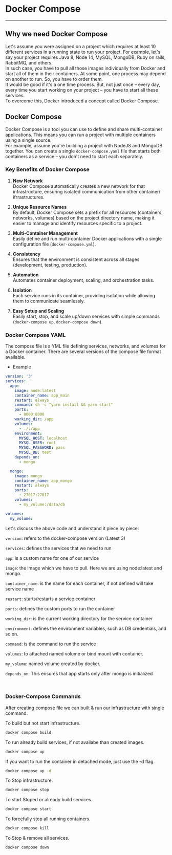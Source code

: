 # Docker Compose
---

## Why we need Docker Compose   

Let's assume you were assigned on a project which requires at least 10 different services in a running state to run your project. For example, let's say your project requires Java 8, Node 14, MySQL, MongoDB, Ruby on rails, RabbitMQ, and others.   
In such case, you have to pull all those images individually from Docker and start all of them in their containers. At some point, one process may depend on another to run. So, you have to order them.   
It would be good if it's a one time process. But, not just once – every day, every time you start working on your project – you have to start all these services.   
To overcome this, Docker introduced a concept called Docker Compose.

## Docker Compose   

Docker Compose is a tool you can use to define and share multi-container applications. This means you can run a project with multiple containers using a single source.   
For example, assume you're building a project with NodeJS and MongoDB together. You can create a single `docker-compose.yaml` file that starts both containers as a service – you don't need to start each separately.   

### Key Benefits of Docker Compose

1. **New Network**  
   Docker Compose automatically creates a new network for that infrastructure, ensuring isolated communication from other container/ ifrrastructures.

2. **Unique Resource Names**  
   By default, Docker Compose sets a prefix for all resources (containers, networks, volumes) based on the project directory name, making it easier to manage and identify resources specific to a project.

3. **Multi-Container Management**  
   Easily define and run multi-container Docker applications with a single configuration file (`docker-compose.yml`).

4. **Consistency**  
   Ensures that the environment is consistent across all stages (development, testing, production).

5. **Automation**  
   Automates container deployment, scaling, and orchestration tasks.

6. **Isolation**  
   Each service runs in its container, providing isolation while allowing them to communicate seamlessly.

7. **Easy Setup and Scaling**  
   Easily start, stop, and scale up/down services with simple commands (`docker-compose up`, `docker-compose down`).


### Docker Compose YAML   

The compose file is a YML file defining services, networks, and volumes for a Docker container. There are several versions of the compose file format available.    
- Example
```yaml
version: '3'
services:
  app:
    image: node:latest
    container_name: app_main
    restart: always
    command: sh -c "yarn install && yarn start"
    ports:
      - 8000:8000
    working_dir: /app
    volumes:
      - ./:/app
    environment:
      MYSQL_HOST: localhost
      MYSQL_USER: root
      MYSQL_PASSWORD: pass
      MYSQL_DB: test
    depends_on:
      - mongo

  mongo:
    image: mongo
    container_name: app_mongo
    restart: always
    ports:
      - 27017:27017
    volumes:
      - my_volume:/data/db

volumes:
  my_volume:
```

Let's discuss the above code and understand it piece by piece:

`version`: refers to the docker-compose version (Latest 3)   

`services`: defines the services that we need to run   

`app`: is a custom name for one of our service      

`image`: the image which we have to pull. Here we are using node:latest and mongo.   

`container_name`: is the name for each container, if not defined will take service name  

`restart`: starts/restarts a service container   

`ports`: defines the custom ports to run the container   

`working_dir`: is the current working directory for the service container   

`environment`: defines the environment variables, such as DB credentials, and so on.   

`command`: is the command to run the service  

`volumes`: to attached named volume or bind mount with container.

`my_volume`: named volume created by docker.

`depends_on`: This ensures that app starts only after mongo is initialized

<br>    

### Docker-Compose Commands 

After creating compose file we can built & run our infrastructure with single command.

To build but not start infrastructure.
```bash
docker compose build 
```

To run already build services, if not availabe than created images.
```bash
docker compose up 
```

If you want to run the container in detached mode, just use the -d flag.    
```bash
docker compose up -d
```

To Stop infrastructure.
```bash
docker compose stop 
```

To start Stoped or already build services.
```bash
docker compose start 
```

To forcefully stop all running containers.
```bash
docker compose kill
```

To Stop & remove all services.
```bash
docker compose down
```
